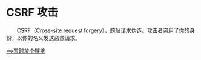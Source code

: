 # CSRF 攻击
　　CSRF（Cross-site request forgery），跨站请求伪造。攻击者盗用了你的身份，以你的名义发送恶意请求。
  
  [==>暂时放个链接](https://www.cnblogs.com/wangyuyu/p/3388169.html)

